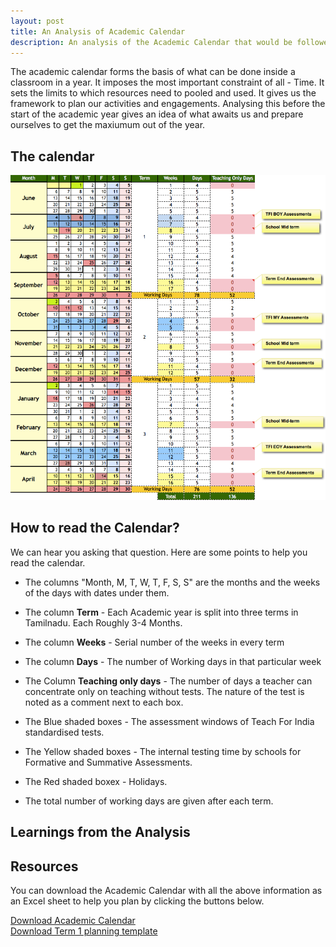```yaml
---
layout: post
title: An Analysis of Academic Calendar
description: An analysis of the Academic Calendar that would be followed in the classrooms which Vasippu supports
---
```


The academic calendar forms the basis of what can be done inside a classroom in a year. It imposes the most important constraint of all - Time. It sets the limits to which resources need to pooled and used. It gives us the framework to plan our activities and engagements. Analysing this before the start of the academic year gives an idea of what awaits us and prepare ourselves to get the maxiumum out of the year.

## The calendar

![Academic Calendar 2016-17](/images/academic-calendar-2016-17.png)

## How to read the Calendar?

We can hear you asking that question. Here are some points to help you read the calendar.

* The columns "Month, M, T, W, T, F, S, S" are the months and the weeks of the days with dates under them.
* The column **Term** - Each Academic year is split into three terms in Tamilnadu. Each Roughly 3-4 Months.
* The column **Weeks** - Serial number of the weeks in every term
* The column **Days** - The number of Working days in that particular week
* The Column **Teaching only days** - The number of days a teacher can concentrate only on teaching without tests. The nature of the test is noted as a comment next to each box.

* The <span class="text-primary">Blue</span> shaded boxes - The assessment windows of Teach For India standardised tests.
* The <span class="text-warning">Yellow</span> shaded boxes - The internal testing time by schools for Formative and Summative Assessments.
* The <span class="text-danger">Red</span> shaded boxex - Holidays.

* The total number of working days are given after each term.

## Learnings from the Analysis


## Resources

You can download the Academic Calendar with all the above information as an Excel sheet to help you plan by clicking the buttons below.

<div class="row">
    <div class="col-md-4 col-md-offset-2">
        <a class="btn btn-primary" href="/assets/Academic_Year_2016-17.xls">Download Academic Calendar</a>
    </div>
    <div class="col-md-6">
        <a class="btn btn-primary" href="/assets/2016_17_Term1_template.xlsx">Download Term 1 planning template</a>
    </div>
</div>
